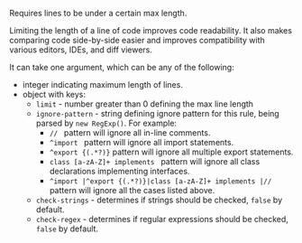 Requires lines to be under a certain max length.


Limiting the length of a line of code improves code readability.
It also makes comparing code side-by-side easier and improves compatibility with
various editors, IDEs, and diff viewers.


It can take one argument, which can be any of the following:
* integer indicating maximum length of lines.
* object with keys:
  * `limit` - number greater than 0 defining the max line length
  * `ignore-pattern` - string defining ignore pattern for this rule, being parsed by `new RegExp()`.
    For example:
     * `// ` pattern will ignore all in-line comments.
     * `^import ` pattern will ignore all import statements.
     * `^export {(.*?)}` pattern will ignore all multiple export statements.
     * `class [a-zA-Z]+ implements ` pattern will ignore all class declarations implementing interfaces.
     * `^import |^export {(.*?)}|class [a-zA-Z]+ implements |// ` pattern will ignore all the cases listed above.
  * `check-strings` - determines if strings should be checked, `false` by default.
  * `check-regex` - determines if regular expressions should be checked, `false` by default.
 